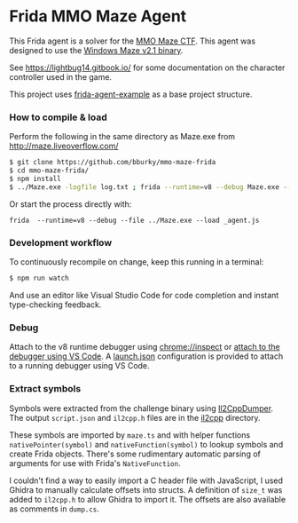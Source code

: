 # Frida MMO Maze Agent

This Frida agent is a solver for the [MMO Maze CTF](http://maze.liveoverflow.com/). This agent was designed to use the [Windows Maze v2.1 binary](https://static.allesctf.net/challenges/95a402a5b93a4424bcba9a46a0c9ef153025da6fe4aa57c6d35769d0c2a70878/Maze_v2.1_windows.zip).

See https://lightbug14.gitbook.io/ for some documentation on the character controller used in the game.

This project uses [frida-agent-example](https://github.com/oleavr/frida-agent-example) as a base project structure.

### How to compile & load

Perform the following in the same directory as Maze.exe from http://maze.liveoverflow.com/

```sh
$ git clone https://github.com/bburky/mmo-maze-frida
$ cd mmo-maze-frida/
$ npm install
$ ../Maze.exe -logfile log.txt ; frida --runtime=v8 --debug Maze.exe --load _agent.js
```

Or start the process directly with:

```
frida  --runtime=v8 --debug --file ../Maze.exe --load _agent.js
```

### Development workflow

To continuously recompile on change, keep this running in a terminal:

```sh
$ npm run watch
```

And use an editor like Visual Studio Code for code completion and instant
type-checking feedback.

### Debug

Attach to the v8 runtime debugger using <chrome://inspect> or [attach to the debugger using VS Code](https://code.visualstudio.com/docs/nodejs/nodejs-debugging). A [launch.json](.vscode/launch.json) configuration is provided to attach to a running debugger using VS Code.

### Extract symbols

Symbols were extracted from the challenge binary using [Il2CppDumper](https://github.com/Perfare/Il2CppDumper). The output `script.json` and `il2cpp.h` files are in the [il2cpp](il2cpp) directory.

These symbols are imported by `maze.ts` and with helper functions `nativePointer(symbol)` and `nativeFunction(symbol)` to lookup symbols and create Frida objects. There's some rudimentary automatic parsing of arguments for use with Frida's `NativeFunction`.

I couldn't find a way to easily import a C header file with JavaScript, I used Ghidra to manually calculate offsets into structs. A definition of `size_t` was added to `il2cpp.h` to allow Ghidra to import it. The offsets are also available as comments in `dump.cs`.
